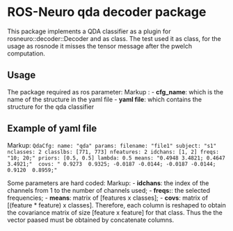 # ROS-Neuro qda decoder package

This package implements a QDA classifier as a plugin for rosneuro::decoder::Decoder and as class. The test used it as class, for the usage as rosnode it misses the tensor message after the pwelch computation.

## Usage
The package required as ros parameter:
Markup : 
    - **cfg_name**: which is the name of the structure in the yaml file
    - **yaml file**: which contains the structure for the qda classifier

## Example of yaml file
Markup: 
`
QdaCfg:
  name: "qda"
  params:
    filename: "file1"
    subject: "s1"
    nclasses: 2
    classlbs: [771, 773]
    nfeatures: 2
    idchans: [1, 2]
    freqs: "10;
            20;"
    priors: [0.5, 0.5]
    lambda: 0.5
    means: "0.4948 3.4821;
            0.4647 3.4921;" 
    covs: " 0.9273  0.9325;
           -0.0187 -0.0144;
           -0.0187 -0.0144;
            0.9120  0.8959;"
`

Some parameters are hard coded:
Markup: 
    - **idchans**: the index of the channels from 1 to the number of channels used;
    - **freqs:**: the selected frequencies;
    - **means**: matrix of [features x classes];
    - **covs**: matrix of [(feature * feature) x classes]. Therefore, each column is reshaped to obtain the covariance matrix of size [feature x feature] for that class. Thus the the vector paased must be obtained by concatenate columns.